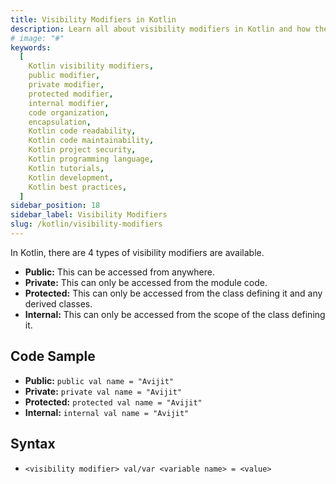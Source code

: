 ```yaml
---
title: Visibility Modifiers in Kotlin
description: Learn all about visibility modifiers in Kotlin and how they enhance code organization and encapsulation. Discover the significance of public, private, protected, and internal modifiers, and gain insights into their practical usage. Gain a deeper understanding of Kotlin's visibility modifiers to improve the maintainability, readability, and security of your Kotlin projects
# image: "#"
keywords:
  [
    Kotlin visibility modifiers,
    public modifier,
    private modifier,
    protected modifier,
    internal modifier,
    code organization,
    encapsulation,
    Kotlin code readability,
    Kotlin code maintainability,
    Kotlin project security,
    Kotlin programming language,
    Kotlin tutorials,
    Kotlin development,
    Kotlin best practices,
  ]
sidebar_position: 18
sidebar_label: Visibility Modifiers
slug: /kotlin/visibility-modifiers
---
```


In Kotlin, there are 4 types of visibility modifiers are available.

- **Public:** This can be accessed from anywhere.
- **Private:** This can only be accessed from the module code.
- **Protected:** This can only be accessed from the class defining it and any derived classes.
- **Internal:** This can only be accessed from the scope of the class defining it.

## Code Sample

- **Public:** `public val name = "Avijit"`
- **Private:** `private val name = "Avijit"`
- **Protected:** `protected val name = "Avijit"`
- **Internal:** `internal val name = "Avijit"`

## Syntax

- `<visibility modifier> val/var <variable name> = <value>`
